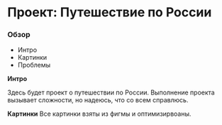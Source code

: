 # Проект: Путешествие по России

### Обзор
* Интро
* Картинки
* Проблемы

**Интро**

Здесь будет проект о путешествии по России.
Выполнение проекта вызывает сложности, но надеюсь, что со всем справлюсь.


**Картинки**
Все картинки взяты из фигмы и оптимизирвоаны.

